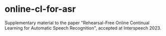 # online-cl-for-asr
Supplementary material to the paper "Rehearsal-Free Online Continual Learning for Automatic Speech Recognition", accepted at Interspeech 2023.
